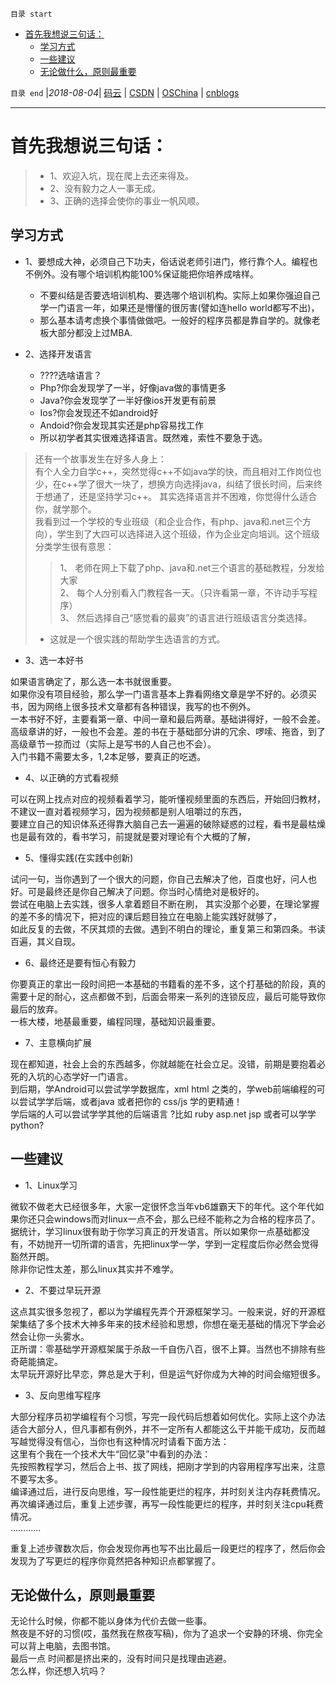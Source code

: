 `目录 start`
 
- [首先我想说三句话：](#首先我想说三句话)
    - [学习方式](#学习方式)
    - [一些建议](#一些建议)
    - [无论做什么，原则最重要](#无论做什么原则最重要)

`目录 end` |_2018-08-04_| [码云](https://gitee.com/gin9) | [CSDN](http://blog.csdn.net/kcp606) | [OSChina](https://my.oschina.net/kcp1104) | [cnblogs](http://www.cnblogs.com/kuangcp)
****************************************
# 首先我想说三句话：
>- 1、欢迎入坑，现在爬上去还来得及。
>- 2、没有毅力之人一事无成。
>- 3、正确的选择会使你的事业一帆风顺。

## 学习方式
* 1、要想成大神，必须自己下功夫，俗话说老师引进门，修行靠个人。编程也不例外。没有哪个培训机构能100%保证能把你培养成啥样。  
    - 不要纠结是否要选培训机构、要选哪个培训机构。实际上如果你强迫自己学一门语言一年，如果还是懵懂的很厉害(譬如连hello world都写不出)，
    - 那么基本请考虑换个事情做做吧。一般好的程序员都是靠自学的。就像老板大部分都没上过MBA.

* 2、选择开发语言
    - ????选啥语言？
    - Php?你会发现学了一半，好像java做的事情更多
    - Java?你会发现学了一半好像ios开发更有前景
    - Ios?你会发现还不如android好
    - Andoid?你会发现其实还是php容易找工作
    - 所以初学者其实很难选择语言。既然难，索性不要急于选。

> 还有一个故事发生在好多人身上：  
有个人全力自学c++，突然觉得c++不如java学的快，而且相对工作岗位也少，在c++学了很大一块了，想换方向选择java，纠结了很长时间，后来终于想通了，还是坚持学习c++。
其实选择语言并不困难，你觉得什么适合你，就学那个。  
我看到过一个学校的专业班级（和企业合作，有php、java和.net三个方向），学生到了大四可以选择进入这个班级，作为企业定向培训。这个班级分类学生很有意思：
>>1、 老师在网上下载了php、java和.net三个语言的基础教程，分发给大家  
2、 每个人分别看入门教程各一天。（只许看第一章，不许动手写程序）  
3、 然后选择自己“感觉看的最爽”的语言进行班级语言分类选择。  
>- 这就是一个很实践的帮助学生选语言的方式。

* 3、选一本好书

如果语言确定了，那么选一本书就很重要。  
如果你没有项目经验，那么学一门语言基本上靠看网络文章是学不好的。必须买书，因为网络上很多技术文章都有各种错误，我写的也不例外。  
一本书好不好，主要看第一章、中间一章和最后两章。基础讲得好，一般不会差。  
高级章讲的好，一般也不会差。差的书在于基础部分讲的冗余、啰嗦、拖沓，到了高级章节一掠而过（实际上是写书的人自己也不会）。  
入门书籍不需要太多，1,2本足够，要真正的吃透。

* 4、以正确的方式看视频

可以在网上找点对应的视频看着学习，能听懂视频里面的东西后，开始回归教材，不建议一直对着视频学习，因为视频都是别人咀嚼过的东西，   
要建立自己的知识体系还得靠大脑自己去一遍遍的破除疑惑的过程，看书是最枯燥也是最有效的，看书学习，前提就是要对理论有个大概的了解，

* 5、懂得实践(在实践中创新)

试问一句，当你遇到了一个很大的问题，你自己去解决了他，百度也好，问人也好。可是最终还是你自己解决了问题。你当时心情绝对是极好的。  
尝试在电脑上去实践，很多人拿着题目不断在刷， 其实没那个必要，在理论掌握的差不多的情况下，把对应的课后题目独立在电脑上能实践好就够了，  
如此反复的去做，不厌其烦的去做。遇到不明白的理论，重复第三和第四条。书读百遍，其义自现。

* 6、最终还是要有恒心有毅力

你要真正的拿出一段时间把一本基础的书籍看的差不多，这个打基础的阶段，真的需要十足的耐心，这点都做不到，后面会带来一系列的连锁反应，最后可能导致你最后的放弃。  
一栋大楼，地基最重要，编程同理，基础知识最重要。

* 7、主意横向扩展

现在都知道，社会上会的东西越多，你就越能在社会立足。没错，前期是要抱着必死的入坑的心态学好一门语言。  
到后期，学Android可以尝试学学数据库，xml html 之类的，学web前端编程的可以尝试学学后端，或者java 或者把你的 css/js 学的更精通！  
学后端的人可以尝试学学其他的后端语言 ?比如 ruby asp.net jsp 或者可以学学 python?

## 一些建议

* 1、Linux学习

微软不做老大已经很多年，大家一定很怀念当年vb6雄霸天下的年代。这个年代如果你还只会windows而对linux一点不会，那么已经不能称之为合格的程序员了。  
据统计，学习linux很有助于你学习真正的开发语言。所以如果你一点基础都没有，不妨抛开一切所谓的语言，先把linux学一学，学到一定程度后你必然会觉得豁然开朗。  
除非你记性太差，那么linux其实并不难学。  

* 2、不要过早玩开源

这点其实很多忽视了，都以为学编程先弄个开源框架学习。一般来说，好的开源框架集结了多个技术大神多年来的技术经验和思想，你想在毫无基础的情况下学会必然会让你一头雾水。  
正所谓：零基础学开源框架属于杀敌一千自伤八百，很不上算。当然也不排除有些奇葩能搞定。  
太早玩开源好比早恋，弊总是大于利，但是运气好你成为大神的时间会缩短很多。

* 3、反向思维写程序

大部分程序员初学编程有个习惯，写完一段代码后想着如何优化。实际上这个办法适合大部分人，但凡事都有例外，并不一定所有人都能这么干并能干成功，反而越写越觉得没有信心，当你也有这种情况时请看下面方法：  
这里有个我在一个技术大牛“回忆录”中看到的办法：  
先按照教程学习，然后合上书、拔了网线，把刚才学到的内容用程序写出来，注意不要写太多。  
编译通过后，进行反向思维，写一段性能更烂的程序，并时刻关注内存耗费情况。  
再次编译通过后，重复上述步骤，再写一段性能更烂的程序，并时刻关注cpu耗费情况。  
…………

重复上述步骤数次后，你会发现你再也写不出比最后一段更烂的程序了，然后你会发现为了写更烂的程序你竟然把各种知识点都掌握了。

## 无论做什么，原则最重要

无论什么时候，你都不能以身体为代价去做一些事。  
熬夜是不好的习惯(哎，虽然我在熬夜写稿)，你为了追求一个安静的环境、你完全可以背上电脑，去图书馆。  
最后一点 时间都是挤出来的，没有时间只是找理由逃避。  
怎么样，你还想入坑吗？
